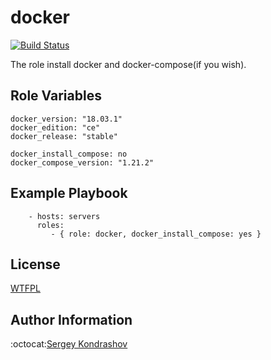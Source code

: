 docker
=========
[![Build Status](https://travis-ci.com/sergkondr-ansible/docker.svg?branch=master)](https://travis-ci.com/sergkondr-ansible/docker)

The role install docker and docker-compose(if you wish).

Role Variables
--------------
```
docker_version: "18.03.1"
docker_edition: "ce"
docker_release: "stable"

docker_install_compose: no
docker_compose_version: "1.21.2"
```

Example Playbook
----------------

```
    - hosts: servers
      roles:
         - { role: docker, docker_install_compose: yes }
```

License
-------

[WTFPL](https://raw.githubusercontent.com/sergkondr/stuff/master/wtfpl-2018.txt)

Author Information
------------------

:octocat:[Sergey Kondrashov](https://github.com/sergkondr)
